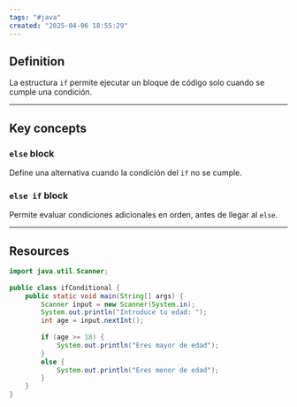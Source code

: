 ```yaml
---
tags: "#java"
created: "2025-04-06 18:55:29"
---
```

## **Definition**
La estructura `if` permite ejecutar un bloque de código solo cuando se cumple una condición.

___
## **Key concepts**

### **`else` block**
Define una alternativa cuando la condición del `if` no se cumple.  
### **`else if` block**
Permite evaluar condiciones adicionales en orden, antes de llegar al `else`.
___
## **Resources**
```java
import java.util.Scanner;  
  
public class ifConditional {  
    public static void main(String[] args) {  
        Scanner input = new Scanner(System.in);  
        System.out.println("Introduce tu edad: ");  
        int age = input.nextInt();  
  
        if (age >= 18) {  
            System.out.println("Eres mayor de edad");  
        }  
        else {  
            System.out.println("Eres menor de edad");  
        }  
    }  
}
```